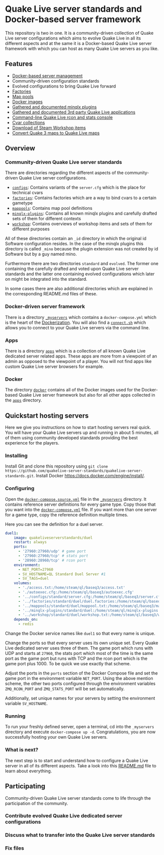 # Quake Live server standards and Docker-based server framework

This repository is two in one. It is a community-driven collection of Quake Live server configurations which aims to evolve Quake Live in all its different aspects and at the same it is a Docker-based Quake Live server framework with which you can host as many Quake Live servers as you like.

## Features

- [Docker-based server management](https://github.com/quakelive-server-standards/quakelive-server-standards/tree/master/_myservers)
- Community-driven configuration standards
- Evolved configurations to bring Quake Live forward
- [Factories](https://github.com/quakelive-server-standards/quakelive-server-standards/tree/master/factories)
- [Map pools](https://github.com/quakelive-server-standards/quakelive-server-standards/tree/master/mappools)
- [Docker images](https://github.com/quakelive-server-standards/quakelive-server-standards/tree/master/docker)
- [Gathered and documented minqlx plugins](https://github.com/quakelive-server-standards/quakelive-server-standards/tree/master/minqlx-plugins/_plugins)
- [Gathered and documented 3rd party Quake Live applications](https://github.com/quakelive-server-standards/quakelive-server-standards/tree/master/apps)
- [Command-line Quake Live rcon and stats console](https://github.com/quakelive-server-standards/quakelive-server-standards/tree/master/_myservers#accessing-your-quake-live-servers-remotely-with-ql-console)
- [Cvar collections](https://github.com/quakelive-server-standards/quakelive-server-standards/blob/master/factories/cvars.md)
- [Download of Steam Workshop items](https://github.com/quakelive-server-standards/quakelive-server-standards/tree/master/workshop#download-a-workshop-item)
- [Convert Quake 3 maps to Quake Live maps](https://github.com/quakelive-server-standards/quakelive-server-standards/tree/master/workshop#convert-a-quake-3-map-to-a-quake-live-map)

## Overview

### Community-driven Quake Live server standards

There are directories regarding the different aspects of the community-driven Quake Live server configurations.

- [`configs`](https://github.com/quakelive-server-standards/quakelive-server-standards/tree/master/configs): Contains variants of the `server.cfg` which is the place for technical cvars
- [`factories`](https://github.com/quakelive-server-standards/quakelive-server-standards/tree/master/factories): Contains factories which are a way to bind cvars to a certain gametype
- [`mappools`](https://github.com/quakelive-server-standards/quakelive-server-standards/tree/master/mappools): Contains map pool definitions
- [`minqlx-plugins`](https://github.com/quakelive-server-standards/quakelive-server-standards/tree/master/minqlx-plugins): Contains all known minqlx plugins and carefully drafted sets of them for different contexts
- [`workshop`](https://github.com/quakelive-server-standards/quakelive-server-standards/tree/master/workshop): Contains overviews of workshop items and sets of them for different purposes

All of these directories contain an `_id` directory in which the original id Software configuration resides. In the case of the minqlx plugins this directory is called `_mino` because the plugin extension was not created by id Software but by a guy named mino.

Furthermore there are two directories `standard` and `evolved`. The former one containing the carefully drafted and voted upon Quake Live server standards and the latter one containing evolved configurations which later on might be integrated into the standard.

In some cases there are also additional directories which are explained in the corresponding README.md files of these.

### Docker-driven server framework

There is a directory [`_myservers`](https://github.com/quakelive-server-standards/quakelive-server-standards/tree/master/_myservers) which contains a `docker-compose.yml` which is the heart of the [Dockerization](https://www.docker.com). You will also find a [`connect.sh`](https://github.com/quakelive-server-standards/quakelive-server-standards/blob/master/_myservers/connect.sh) which allows you to connect to your Quake Live servers via the command line.

### Apps

There is a directory [`apps`](https://github.com/quakelive-server-standards/quakelive-server-standards/tree/master/apps) which is a collection of all known Quake Live dedicated server related apps. These apps are more from a viewpoint of an admin as opposed to the viewpoint of a player. You will not find apps like custom Quake Live server browsers for example.

### Docker

The directory [`docker`](https://github.com/quakelive-server-standards/quakelive-server-standards/tree/master/docker) contains all of the Docker images used for the Docker-based Quake Live server framework but also for all other apps collected in the [`apps`](https://github.com/quakelive-server-standards/quakelive-server-standards/tree/master/apps) directory.

## Quickstart hosting servers

Here we give you instructions on how to start hosting servers real quick. You will have your Quake Live servers up and running in about 5 minutes, all of them using community developed standards providing the best experience for the players.

### Installing

Install Git and clone this repository using `git clone https://github.com/quakelive-server-standards/quakelive-server-standards.git`. Install Docker https://docs.docker.com/engine/install/.

### Configuring

Open the [`docker-compose.source.yml`](https://github.com/quakelive-server-standards/quakelive-server-standards/blob/master/_myservers/docker-compose.source.yml) file in the [`_myservers`](https://github.com/quakelive-server-standards/quakelive-server-standards/tree/master/_myservers) directory. It contains reference server definitions for every game type. Copy those that you want into the [`docker-compose.yml`](https://github.com/quakelive-server-standards/quakelive-server-standards/blob/master/_myservers/docker-compose.yml) file. If you want more than one server for a game type, copy the reference definition multiple times.

Here you can see the definition for a duel server.

```yml
duel1:
    image: quakeliveserverstandards/duel
    restart: always
    ports:
      - '27960:27960/udp' # game port
      - '27960:27960/tcp' # stats port
      - '28960:28960/tcp' # rcon port
    environment:
      - NET_PORT=27960
      - SV_HOSTNAME=QL Standard Duel Server #1
      - SV_TAGS=duel
    volumes:
      - './access.txt:/home/steam/ql/baseq3/access.txt'
      - './autoexec.cfg:/home/steam/ql/baseq3/autoexec.cfg'
      - '../configs/standard/server.cfg:/home/steam/ql/baseq3/server.cfg'
      - '../factories/standard/duel/duel.factories:/home/steam/ql/baseq3/scripts/duel.factories'
      - '../mappools/standard/duel/mappool.txt:/home/steam/ql/baseq3/mappool.txt'
      - '../minqlx-plugins/standard/duel:/home/steam/ql/minqlx-plugins'
      - '../workshop/standard/duel/workshop.txt:/home/steam/ql/baseq3/workshop.txt'
    depends_on: 
      - redis
```

Change the Docker service names like `duel1` so that every name is unique.

Change the ports so that every server uses its own unique set. Every Quake Live dedicated server uses three of them. The game port which runs with UDP and starts at `27960`, the stats port which most of the time is the same port as the game port but runs with TCP and the rcon port which is the game port plus 1000. To be quick we use exactly that scheme.

Adjust the ports in the `ports` section of the Docker Compose file and set the game port in the environment variable `NET_PORT`. Using the above mention scheme, the other two ports configured through the environment variables `ZMQ_RCON_PORT` and `ZMQ_STATS_PORT` will be set automatically.

Additionally, set unique names for your servers by setting the environment variable `SV_HOSTNAME`.

### Running

To run your freshly defined server, open a terminal, cd into the `_myservers` directory and execute `docker-compose up -d`. Congratulations, you are now successfully hosting your own Quake Live servers.

### What is next?

The next step is to start and understand how to configure a Quake Live server in all of its different aspects. Take a look into this [README.md](https://github.com/quakelive-server-standards/quakelive-server-standards/tree/master/_myservers#readme) file to learn about everything.

## Participating

Community-driven Quake Live server standards come to life through the participation of the community.

### Contribute evolved Quake Live dedicated server configurations

### Discuss what to transfer into the Quake Live server standards

### Fix files
